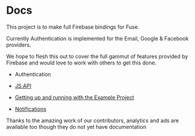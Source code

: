# Docs

This project is to make full Firebase bindings for Fuse.

Currently Authentication is implemented for the Email, Google & Facebook providers.

We hope to flesh this out to cover the full gammut of features provided by Firebase and would love to work with others to get this done.

- Authentication
 - [JS API](../src/Firebase.Authentication/Docs/JS_API.md)
 - [Getting up and running with the Example Project](../src/Firebase.Authentication/Docs/Getting_up_and_running_with_the_Example_Project.md)

- [Notifications](../src/Firebase.Notifications.Android/Docs/Guide.md)

Thanks to the amazing work of our contributors, analytics and ads are available too though they do not yet have documentation
